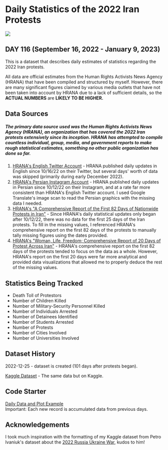 # Daily Statistics of the 2022 Iran Protests

![](https://www.googleapis.com/download/storage/v1/b/kaggle-user-content/o/inbox%2F12064410%2Fee3ed59182d37c0bc5fe26287a023607%2FBlue%20Zigzag%20Lines%20Store%20Header.png?generation=1672079658462253&alt=media)

## DAY 116 (September 16, 2022 - January 9, 2023)
This is a dataset that describes daily estimates of statistics regarding the 2022 Iran protests.

All data are official estimates from the Human Rights Activists News Agency (HRANA) that have been compiled and structured by myself. However, there are many significant figures claimed by various media outlets that have not been taken into account by HRANA due to a lack of sufficient details, so the **ACTUAL NUMBERS** are **LIKELY TO BE HIGHER.**

## Data Sources
##### The primary data source used was the Human Rights Activists News Agency (HRANA), an organization that has covered the 2022 Iran protests extensively since its inception. HRANA has attempted to compile countless individual, group, media, and government reports to make rough statistical estimates, something no other public organization has done so far.

1. [HRANA's English Twitter Account](https://twitter.com/HRANA_English) - HRANA published daily updates in English since 10/16/22 on their Twitter, but several days' worth of data was skipped (primarily during early December 2022). 
2. [HRANA's Persian Instagram Account](https://www.instagram.com/hra.news/?hl=en) - HRANA published daily updates in Persian since 10/12/22 on their Instagram, and at a rate far more consistent than HRANA's English Twitter account. I used Google Translate's image scan to read the Persian graphics with the missing data I needed. 
3. [HRANA's "A Comprehensive Report of the First 82 Days of Nationwide Protests in Iran"](https://www.en-hrana.org/wp-content/uploads/2022/12/82-Day-WLF-Protest-in-Iran-2022-English.pdf) - Since HRANA's daily statistical updates only began after 10/12/22, there was no data for the first 25 days of the Iran protests. To fill in the missing values, I referenced HRANA's comprehensive report on the first 82 days of the protests to manually tally missing figures using the dates provided. 
4. [HRANA's "Woman, Life, Freedom; Comprehensive Report of 20 Days of Protest Across Iran"](https://www.en-hrana.org/wp-content/uploads/2022/10/Mahsa-Amini-20-Days-of-protests-Englisht.pdf) - HRANA's comprehensive report on the first 82 days of the protests tended to focus on the data as a whole. However, HRANA's report on the first 20 days were far more analytical and provided data visualizations that allowed me to properly deduce the rest of the missing values.

## Statistics Being Tracked
- Death Toll of Protestors
- Number of Children Killed
- Number of Military-Security Personnel Killed
- Number of Individuals Arrested
- Number of Detainees Identified
- Number of Students Arrested
- Number of Protests
- Number of Cities Involved
- Number of Universities Involved

## Dataset History
2022-12-25 - dataset is created (101 days after protests began).

[Kaggle Dataset](https://www.kaggle.com/datasets/justin2028/daily-statistics-of-the-2022-iran-protests) - The same data but on Kaggle.

## Code Starter
[Daily Data and Plot Example](https://www.kaggle.com/code/justin2028/daily-statistics-of-2022-iran-protests) <br>
Important: Each new record is accumulated data from previous days.<br>

## Acknowledgements
I took much inspiration with the formatting of my Kaggle dataset from Petro Ivaniuk's dataset about the [2022 Russia Ukraine War](https://www.kaggle.com/datasets/piterfm/2022-ukraine-russian-war), kudos to him!
